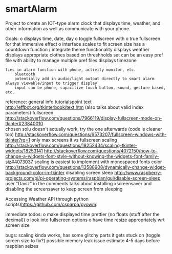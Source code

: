 # smartAlarm
Project to create an IOT-type alarm clock that displays time, weather, and other information as well as communicate with your phone.

Goals:
o	displays time, date, day
o	toggle fullscreen with <F11>
o		true fullscreen for that immersive effect
o		interface scales to fit screen size
	has a countdown function
/	integrate theme functionality
	displays weather
		displays appropriate clothes based on threshholds set
			can be an easy pref file with ability to manage multiple pref files
	displays timezone
	
	ties in alarm function with phone, activity monitor, etc.
		bluetooth
		potentially add in audio/light output directly to smart alarm
	always viewable/input to trigger display
		input can be phone, capacitive touch button, sound, gesture based, etc.

reference:
	general info
		tutorialspoint
	text
		http://effbot.org/tkinterbook/text.htm
			(also talks about valid index parameters)
	fullscreen
		http://stackoverflow.com/questions/7966119/display-fullscreen-mode-on-tkinter#23840010	
			chosen solu doesn't actually work, try the one afterwards (code is cleaner too)
		http://stackoverflow.com/questions/6573207/fullscreen-windows-with-tkinter?rq=1
			only max screens it vs fullscreen
	scaling
		http://stackoverflow.com/questions/18252434/scaling-tkinter-widgets/18253141
		http://stackoverflow.com/questions/4072150/how-to-change-a-widgets-font-style-without-knowing-the-widgets-font-family-siz#4073037
		scaling is easiest to implement with monospaced fonts
	color
		http://stackoverflow.com/questions/13588908/dynamically-change-widget-background-color-in-tkinter
	disabling screen sleep
		http://www.raspberry-projects.com/pi/pi-operating-systems/raspbian/gui/disable-screen-sleep
			user "Daviz" in the comments talks about installing xscreensaver and disabling the screensaver to keep screen from sleeping
		
Accessing Weather API through python scripts)https://github.com/csparpa/pyowm:

immediate todos:
o	make displayed time prettier (no floats (stuff after the decimal))
o	look into fullscreen options
o	have time resize appropriately wrt screen size

bugs:
	scaling kinda works, has some glitchy parts it gets stuck on (toggle screen size to fix?)
	possible memory leak issue
		estimate 4-5 days before raspbian seizes

